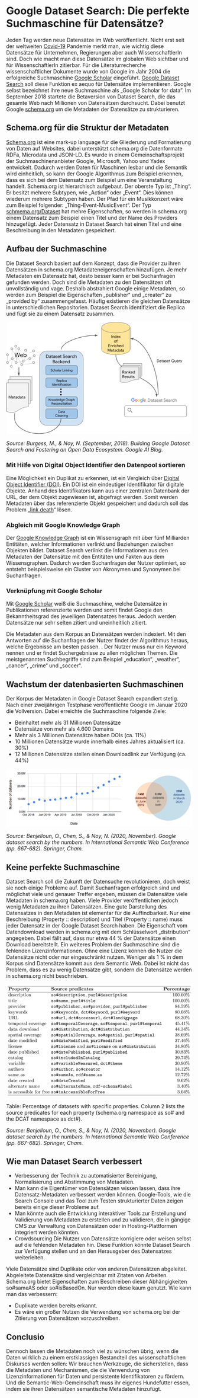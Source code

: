 # Google Dataset Search: Die perfekte Suchmaschine für Datensätze?
Jeden Tag werden neue Datensätze im Web veröffentlicht. Nicht erst seit der weltweiten [Covid-19](https://en.wikipedia.org/wiki/COVID-19) Pandemie merkt man, wie wichtig diese Datensätze für Unternehmen, Regierungen aber auch WissenschaftlerIn sind. Doch wie macht man diese Datensätze im globalen Web sichtbar und für WissenschaftlerIn zitierbar. Für die Literaturrecherche wissenschaftlicher Dokumente wurde von Google im Jahr 2004 die erfolgreiche Suchmaschine [Google Scholar](https://scholar.google.com/intl/de/scholar/about.html) eingeführt. [Google Dataset Search](https://datasetsearch.research.google.com/) soll diese Funktion ex aequo für Datensätze implementieren. Google selbst bezeichnet ihre neue Suchmaschine als „Google Scholar for data”. Im September 2018 startete die Betaversion von Dataset Search, die das gesamte Web nach Millionen von Datensätzen durchsucht. Dabei benutzt Google [schema.org](https://schema.org/) um die Metadaten der Datensätze zu strukturieren.

## Schema.org für die Struktur der Metadaten
[Schema.org](https://schema.org/) ist eine mark-up language für die Gliederung und Formatierung von Daten auf Websites, dabei unterstützt schema.org die Datenformate RDFa, Microdata und JSON-LD. Es wurde in einem Gemeinschaftsprojekt der Suchmaschinenanbieter Google, Microsoft, Yahoo und Yadex entwickelt. Dadurch werden Daten für Maschinen lesbar und die Semantik wird einheitlich, so kann der Google Algorithmus zum Beispiel erkennen, dass es sich bei dem Datensatz zum Beispiel um eine Veranstaltung handelt. Schema.org ist hierarchisch aufgebaut. Der oberste Typ ist „Thing“. Er besitzt mehrere Subtypen, wie „Action“ oder „Event“. Dies können wiederum mehrere Subtypen haben. Der Pfad für ein Musikkonzert wäre zum Beispiel folgender: „Thing-Event-MusicEvent“. Der Typ [schmema.org/Dataset](https://schema.org/Dataset) hat mehre Eigenschaften, so werden in schema.org einem Datensatz zum Beispiel einen Titel und der Name des Providers hinzugefügt. Jeder Datensatz in Dataset Search hat einen Titel und eine Beschreibung in den Metadaten gespeichert.

## Aufbau der Suchmaschine

Die Dataset Search basiert auf dem Konzept, dass die Provider zu ihren Datensätzen in schema.org Metadateneigenschaften hinzufügen. Je mehr Metadaten ein Datensatz hat, desto besser kann er bei Suchanfragen gefunden werden. Doch sind die Metadaten zu den Datensätzen oft unvollständig und vage. Deshalb abstrahiert Google einige Metadaten, so werden zum Beispiel die Eigenschaften „publisher“ und „creater“ zu „provided by“ zusammengefasst. Häufig existieren die gleichen Datensätze in unterschiedlichen Repositorien. Dataset Search identifiziert die Replica und fügt sie zu einem Datensatz zusammen. 

<p align = "center"> 
    <img src = image1.png>
</p>

*Source: Burgess, M., & Noy, N. (September, 2018). Building Google Dataset Search and Fostering an Open Data Ecosystem. Google AI Blog.*

### Mit Hilfe von Digital Object Identifier den Datenpool sortieren
Eine Möglichkeit ein Duplikat zu erkennen, ist ein Vergleich über [Digital Object Identifier (DOI)](https://en.wikipedia.org/wiki/Digital_object_identifier). Ein DOI ist ein eindeutiger Identifikator für digitale Objekte. Anhand des Identifikators kann aus einer zentralen Datenbank der URL, der dem Objekt zugewiesen ist, abgefragt werden. Somit werden Metadaten über das referenzierte Objekt gespeichert und dadurch soll das Problem „[link death](https://en.wikipedia.org/wiki/Link_rot)“ lösen. 

### Abgleich mit Google Knowledge Graph 
Der [Google Knowledge Graph](https://blog.google/products/search/introducing-knowledge-graph-things-not/) ist ein Wissensgraph mit über fünf Milliarden Entitäten, welcher Informationen verlinkt und Beziehungen zwischen Objekten bildet. Dataset Search verlinkt die Informationen aus den Metadaten der Datensätze mit den Entitäten und Fakten aus dem Wissensgraphen. Dadurch werden Suchanfragen der Nutzer optimiert, so entsteht beispielsweise ein Cluster von Akronymen und Synonymen bei Suchanfragen.

### Verknüpfung mit Google Scholar
Mit [Google Scholar](https://en.wikipedia.org/wiki/Google_Scholar) weiß die Suchmaschine, welche Datensätze in Publikationen referenzierte werden und somit findet Google den Bekanntheitsgrad des jeweiligen Datensatzes heraus. Jedoch werden Datensätze nur sehr selten zitiert und uneinheitlich zitiert. 


Die Metadaten aus dem Korpus an Datensätzen werden indexiert. Mit den Antworten auf die Suchanfragen der Nutzer findet der Algorithmus heraus, welche Ergebnisse am besten passen. . Der Nutzer muss nur ein Keyword nennen und er findet Suchergebnisse zu allen möglichen Themen. Die meistgenannten Suchbegriffe sind zum Beispiel „education“, „weather“, „cancer“, „crime“ und „soccer“.

## Wachstum der datenbasierten Suchmaschinen 
Der Korpus der Metadaten in Google Dataset Search expandiert stetig. Nach einer zweijährigen Testphase veröffentlichte Google im Januar 2020 die Vollversion. Dabei erreichte die Suchmaschine folgende Ziele:
+ Beinhaltet mehr als 31 Millionen Datensätze
+ Datensätze von mehr als 4.600 Domains
+ Mehr als 3 Millionen Datensätze haben DOIs (ca. 11%)
+ 10 Millionen Datensätze wurde innerhalb eines Jahres aktualisiert (ca. 30%)
+ 12 Millionen Datensätze stellen einen Downloadlink zur Verfügung (ca. 44%)

<p align = "center"> 
    <img src = image2.png>
</p>

*Source: Benjelloun, O., Chen, S., & Noy, N. (2020, November). Google dataset search by the numbers. In International Semantic Web Conference (pp. 667-682). Springer, Cham.*

## Keine perfekte Suchmaschine
Dataset Search soll die Zukunft der Datensuche revolutionieren, doch weist sie noch einige Probleme auf. Damit Suchanfragen erfolgreich sind und möglichst viele und genauer Treffer ergeben, müssen die Datensätze viele Metadaten in schema.org haben. Viele Provider veröffentlichen jedoch wenig Metadaten zu ihren Datensätzen. Eine gute Darstellung des Datensatzes in den Metadaten ist elementar für die Auffindbarkeit. Nur eine Beschreibung (Property :: description) und Titel (Property :: name) muss jeder Datensatz in der Google Dataset Search haben. Die Eigenschaft vom Datendownload werden in schema.org mit dem Schlüsselwort „distribution“ angegeben. Dabei fällt auf, dass nur etwa 44 % der Datensätze einen Download bereitstellt. Ein weiteres Problem der Suchmaschine sind die fehlenden Lizenzinformationen. Ohne eine Lizenz können die Nutzer die Datensätze nicht oder nur eingeschränkt nutzen. Weniger als 1 % in dem Korpus sind Datensätze kommt aus dem Semantic Web. Dabei ist nicht das Problem, dass es zu wenig Datensätze gibt, sondern die Datensätze werden in schema.org nicht beschrieben.

<p align = "center"> 
    <img src = image3.png>
</p>
Table: Percentage of datasets with specific properties. Column 2 lists the source predicates for each property (schema.org namespace as so# and the DCAT namespace as dct#).


*Source: Benjelloun, O., Chen, S., & Noy, N. (2020, November). Google dataset search by the numbers. In International Semantic Web Conference (pp. 667-682). Springer, Cham.*


## Wie man Dataset Search verbessert
-	Verbesserung der Technik zu automatisierter Bereinigung, Normalisierung und Abstimmung von Metadaten.
-	Man kann die Eigentümer von Datensätzen wissen lassen, dass ihre Datensatz-Metadaten verbessert werden können. Google-Tools, wie die Search Console und das Tool  zum Testen strukturierter Daten zeigen bereits einige dieser Probleme auf.
-	Man könnte auch die Entwicklung interaktiver Tools zur Erstellung und Validierung von Metadaten zu erstellen und zu validieren, die in gängige CMS zur Verwaltung von Datensätzen oder in Hosting-Plattformen integriert werden könnten.
-	Crowdsourcing Die Nutzer von Datensätze korrigiere oder weisen selbst auf die fehlenden Metadaten hin. Diese Funktion könnte Dataset Search zur Verfügung stellen und an den Herausgeber des Datensatzes weiterleiten.

Viele Datensätze sind Duplikate oder von anderen Datensätzen abgeleitet. Abgeleitete Datensätze sind vergleichbar mit Zitaten von Arbeiten. Schema.org bietet Eigenschaften zum Beschreiben dieser Abhängigkeiten so#sameAS oder so#isBasedOn. Nur werden diese kaum genutzt. Wie kann man das verbessern: 

-	Duplikate werden bereits erkannt.
-	Es wäre ein großer Nutzen die Verwendung von schema.org bei der Zitierung von Datensätzen vorzuschreiben.

## Conclusio
Dennoch lassen die Metadaten noch viel zu wünschen übrig, wenn die Daten wirklich zu einem erstklassigen Bestandteil des wissenschaftlichen Diskurses werden sollen: Wir brauchen Werkzeuge, die sicherstellen, dass die Metadaten und Mechanismen, die die Verwendung von Lizenzinformationen für Daten und persistente Identifikatoren zu fördern. Und die Semantic-Web-Gemeinschaft muss ihr eigenes Hundefutter essen, indem sie ihren Datensätzen semantische Metadaten hinzufügt.


